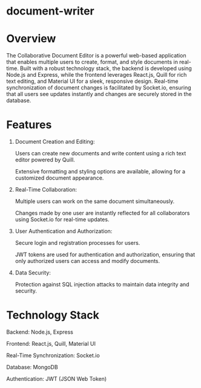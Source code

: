 # document-writer

# Overview 

The Collaborative Document Editor is a powerful web-based application that enables multiple users to create, format, and style documents in real-time. Built with a robust technology stack, the backend is developed using Node.js and Express, while the frontend leverages React.js, Quill for rich text editing, and Material UI for a sleek, responsive design. Real-time synchronization of document changes is facilitated by Socket.io, ensuring that all users see updates instantly and changes are securely stored in the database.

# Features

1. Document Creation and Editing:
   
   Users can create new documents and write content using a rich text editor powered by Quill.

   Extensive formatting and styling options are available, allowing for a customized document appearance.

2. Real-Time Collaboration:

   Multiple users can work on the same document simultaneously.

   Changes made by one user are instantly reflected for all collaborators using Socket.io for real-time updates.

3. User Authentication and Authorization:

   Secure login and registration processes for users.

   JWT tokens are used for authentication and authorization, ensuring that only authorized users can access and modify documents.

4. Data Security:

   Protection against SQL injection attacks to maintain data integrity and security.

# Technology Stack 

Backend: Node.js, Express

Frontend: React.js, Quill, Material UI

Real-Time Synchronization: Socket.io

Database: MongoDB

Authentication: JWT (JSON Web Token)
